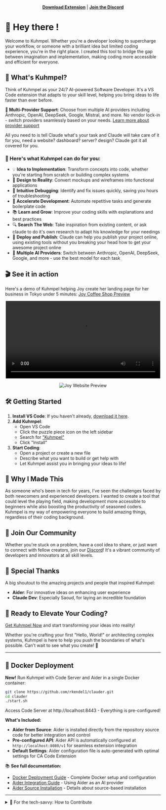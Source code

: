<p align="center">
  <a href="https://marketplace.visualstudio.com/items?itemName=rkendel1.claude-dev-experimental" target="_blank"><strong>Download Extension</strong></a> | <a href="https://discord.gg/Fn97SD34qk" target="_blank"><strong>Join the Discord</strong></a>
</p>

# 👋 Hey there !

Welcome to Kuhmpel. Whether you're a developer looking to supercharge your workflow, or someone with a brilliant idea but limited coding experience, you're in the right place. I created this tool to bridge the gap between imagination and implementation, making coding more accessible and efficient for everyone.

## 🚀 What's Kuhmpel?

Think of Kuhmpel as your 24/7 AI-powered Software Developer. It's a VS Code extension that adapts to your skill level, helping you bring ideas to life faster than ever before.

**🎯 Multi-Provider Support**: Choose from multiple AI providers including Anthropic, OpenAI, DeepSeek, Google, Mistral, and more. No vendor lock-in - switch providers seamlessly based on your needs. [Learn more about provider support](PROVIDER-SUPPORT.md)

All you need to is tell Claude what's your task and Claude will take care of it for you, need a website? dashboard? server? design? Claude got it all covered for you.

### 🌟 Here's what Kuhmpel can do for you:

- 💡 **Idea to Implementation**: Transform concepts into code, whether you're starting from scratch or building complex systems
- 🎨 **Design to Reality**: Convert mockups and wireframes into functional applications
- 🐞 **Intuitive Debugging**: Identify and fix issues quickly, saving you hours of troubleshooting
- 🚗 **Accelerate Development**: Automate repetitive tasks and generate boilerplate code
- 📚 **Learn and Grow**: Improve your coding skills with explanations and best practices
- 🔍 **Search The Web**: Take inspiration from existing content, or ask claude to do it's own research to adapt his knowledge for your needings
- 🚀 **Deploy and Publish**: Claude can help you publish your project online, using existing tools without you breaking your head how to get your awesome project online
- 🔄 **Multiple AI Providers**: Switch between Anthropic, OpenAI, DeepSeek, Google, and more - use the best model for each task

## 🎬 See it in action

Here's a demo of Kuhmpel helping Joy create her landing page for her business in Tokyo under 5 minutes:
[Joy Coffee Shop Preview](https://joy-coffee-shop.vercel.app)




<p align="center">
<video alt="video" src="https://github.com/user-attachments/assets/4f00201e-12d1-4a91-aeb0-614726dab8b3" width="500" />
</p>

<p align="center">
<img src="https://res.cloudinary.com/ddqtnp0ic/image/upload/v1727892212/50888505-4eb097dc4d688fd44252eafcae7c152e_mebjvs.webp" alt="Joy Website Preview">
</p>

## 🛠 Getting Started

1. **Install VS Code**: If you haven't already, [download it here](https://code.visualstudio.com/).
2. **Add Kuhmpel**:
   - Open VS Code
   - Click the puzzle piece icon on the left sidebar
   - Search for ["Kuhmpel"](https://www.github.com/rkendel1/l/ext)
   - Click "Install"
3. **Start Coding**:
   - Open a project or create a new file
   - Describe what you want to build or get help with
   - Let Kuhmpel assist you in bringing your ideas to life!

## 💖 Why I Made This

As someone who's been in tech for years, I've seen the challenges faced by both newcomers and experienced developers. I wanted to create a tool that could level the playing field, making development more accessible to beginners while also boosting the productivity of seasoned coders. Kuhmpel is my way of empowering everyone to build amazing things, regardless of their coding background.

## 🤝 Join Our Community

Whether you're stuck on a problem, have a cool idea to share, or just want to connect with fellow creators, join our [Discord](https://discord.gg/Fn97SD34qk)! It's a vibrant community of developers and innovators at all skill levels.

## 🙏 Special Thanks

A big shoutout to the amazing projects and people that inspired Kuhmpel:

- **Aider**: For innovative ideas on enhancing user experience
- **Claude Dev**: Especially Saoud, for laying an incredible foundation

## 🚀 Ready to Elevate Your Coding?

[Get Kuhmpel Now](https://www.github.com/rkendel1/l/ext) and start transforming your ideas into reality!

Whether you're crafting your first "Hello, World!" or architecting complex systems, Kuhmpel is here to help you push the boundaries of what's possible. Can't wait to see what you create! 🌟

---

## 🐳 Docker Deployment

**New!** Run Kuhmpel with Code Server and Aider in a single Docker container:

```bash
git clone https://github.com/rkendel1/clauder.git
cd clauder
./start.sh
```

Access Code Server at http://localhost:8443 - Everything is pre-configured!

**What's Included:**
- **Aider from Source**: Aider is installed directly from the repository source code for better integration and control
- **Pre-configured API**: Aider API is automatically configured at `http://localhost:8080/v1` for seamless extension integration
- **Default Settings**: Aider configuration file is auto-generated with optimal settings for CA Code Extension

📚 **See full documentation:**
- [Docker Deployment Guide](./DOCKER.md) - Complete Docker setup and configuration
- [Aider Integration Guide](./AIDER.md) - Using Aider as an AI provider
- [Aider Source Installation](./AIDER-SOURCE.md) - Details about source-based installation

---

<details>
<summary>🔧 For the tech-savvy: How to Contribute</summary>

If you're a developer and want to help make Kuhmpel even better, here's how:

### Prerequisites
- Node.js 20.x or later
- npm (comes with Node.js)
- Git

### Quick Start

1. Clone the repo: `git clone https://github.com/rkendel1/clauder.git`
2. Open in VS Code: `code clauder`
3. Navigate to extension folder: `cd extension`
4. Install all dependencies: `npm run install:all`
   - This installs dependencies for both the extension and the webview UI
5. Press `F5` to run the extension in development mode

### Development Tips

- **Webview changes**: The webview UI hot-reloads automatically during development
- **Extension changes**: Reload the extension host (Cmd/Ctrl + R) to see changes
- **Build webview**: `npm run build:webview`
- **Build extension**: `npm run compile`
- **Watch mode**: `npm run watch` for automatic rebuilding

### Project Structure

- `/extension` - Main extension code and configuration
  - `/src` - TypeScript source code
  - `/webview-ui-vite` - React-based webview UI built with Vite
  - `/dist` - Compiled extension code

### Alternative: Using Yarn

If you prefer yarn over npm:
```bash
cd extension
yarn install
cd webview-ui-vite && yarn install
```

### Docker Development

To test the Docker deployment:
```bash
# Build and run
./start.sh --build

# View logs
docker-compose logs -f

# Stop
docker-compose down
```

See [DOCKER.md](./DOCKER.md) for detailed Docker documentation.

Make your changes, create a pull request, and let's make magic together!

</details>
